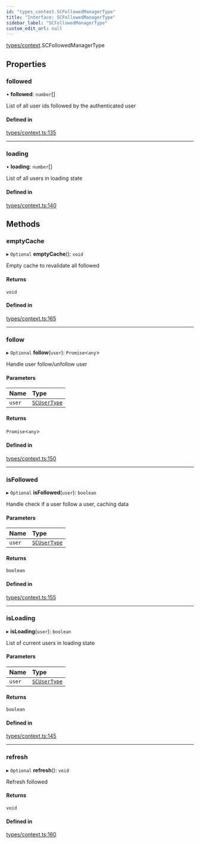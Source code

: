 ```yaml
---
id: "types_context.SCFollowedManagerType"
title: "Interface: SCFollowedManagerType"
sidebar_label: "SCFollowedManagerType"
custom_edit_url: null
---
```


[types/context](../modules/types_context.md).SCFollowedManagerType

## Properties

### followed

• **followed**: `number`[]

List of all user ids followed by the authenticated user

#### Defined in

[types/context.ts:135](https://github.com/selfcommunity/community-ui/blob/a7bfc2b/packages/sc-core/src/types/context.ts#L135)

___

### loading

• **loading**: `number`[]

List of all users in loading state

#### Defined in

[types/context.ts:140](https://github.com/selfcommunity/community-ui/blob/a7bfc2b/packages/sc-core/src/types/context.ts#L140)

## Methods

### emptyCache

▸ `Optional` **emptyCache**(): `void`

Empty cache to revalidate all followed

#### Returns

`void`

#### Defined in

[types/context.ts:165](https://github.com/selfcommunity/community-ui/blob/a7bfc2b/packages/sc-core/src/types/context.ts#L165)

___

### follow

▸ `Optional` **follow**(`user`): `Promise`<`any`\>

Handle user follow/unfollow user

#### Parameters

| Name | Type |
| :------ | :------ |
| `user` | [`SCUserType`](types_user.SCUserType.md) |

#### Returns

`Promise`<`any`\>

#### Defined in

[types/context.ts:150](https://github.com/selfcommunity/community-ui/blob/a7bfc2b/packages/sc-core/src/types/context.ts#L150)

___

### isFollowed

▸ `Optional` **isFollowed**(`user`): `boolean`

Handle check if a user follow a user, caching data

#### Parameters

| Name | Type |
| :------ | :------ |
| `user` | [`SCUserType`](types_user.SCUserType.md) |

#### Returns

`boolean`

#### Defined in

[types/context.ts:155](https://github.com/selfcommunity/community-ui/blob/a7bfc2b/packages/sc-core/src/types/context.ts#L155)

___

### isLoading

▸ **isLoading**(`user`): `boolean`

List of current users in loading state

#### Parameters

| Name | Type |
| :------ | :------ |
| `user` | [`SCUserType`](types_user.SCUserType.md) |

#### Returns

`boolean`

#### Defined in

[types/context.ts:145](https://github.com/selfcommunity/community-ui/blob/a7bfc2b/packages/sc-core/src/types/context.ts#L145)

___

### refresh

▸ `Optional` **refresh**(): `void`

Refresh followed

#### Returns

`void`

#### Defined in

[types/context.ts:160](https://github.com/selfcommunity/community-ui/blob/a7bfc2b/packages/sc-core/src/types/context.ts#L160)
